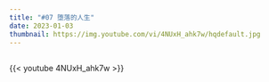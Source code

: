 ```yaml
---
title: "#07 堕落的人生"
date: 2023-01-03
thumbnail: https://img.youtube.com/vi/4NUxH_ahk7w/hqdefault.jpg
---
```


## <!--more-->

{{< youtube 4NUxH_ahk7w >}}

